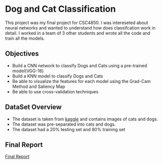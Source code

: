 
# Dog and Cat Classification

This project was my final project for CSC4850. I was intereseted about neural networks and wanted to understand how does classifcation work in detail. I worked in a team of 3 other students and wrote all the code and train all the models. 

## Objectives
* Build a CNN network to classify Dogs and Cats using a pre-trained model(VGG-16)
* Build a KNN model to classify Dogs and Cats 
* Be able to visualize the features for each model using the Grad-Cam Method and Saliency Map
* Be able to use cross-validation techniques

## DataSet Overview
* The dataset is taken from [kaggle](https://www.kaggle.com/datasets/chetankv/dogs-cats-images) and contains images of cats and dogs.
* The dataset was pre-separated into cats and dogs.
* The dataset had a 20% testing set and 80% training set

## Final Report

[Final Report](FinalReport.pdf)

